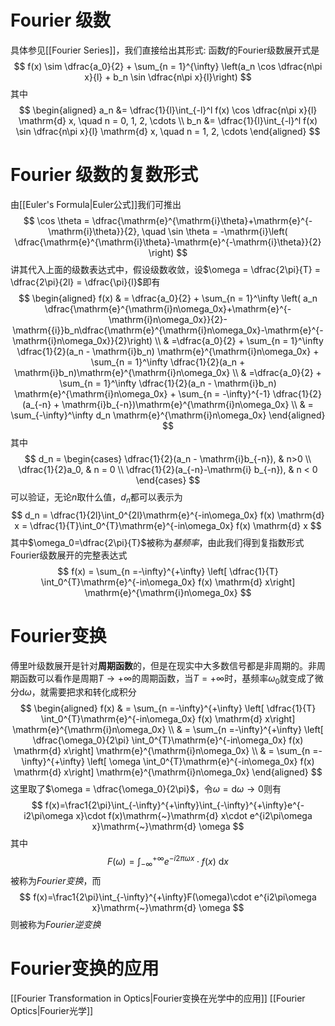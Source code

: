 # Fourier 级数
具体参见[[Fourier Series]]，我们直接给出其形式:
函数$f$的Fourier级数展开式是
$$
f(x) \sim \dfrac{a_0}{2} + \sum_{n = 1}^{\infty} \left(a_n \cos \dfrac{n\pi x}{l} + b_n \sin \dfrac{n\pi x}{l}\right)
$$
其中
$$
\begin{aligned}
a_n &= \dfrac{1}{l}\int_{-l}^l f(x) \cos \dfrac{n\pi x}{l} \mathrm{d} x, \quad n = 0, 1, 2, \cdots \\
b_n &= \dfrac{1}{l}\int_{-l}^l f(x) \sin \dfrac{n\pi x}{l} \mathrm{d} x, \quad n = 1, 2, \cdots
\end{aligned}
$$
# Fourier 级数的复数形式
由[[Euler's Formula|Euler公式]]我们可推出
$$
\cos \theta = \dfrac{\mathrm{e}^{\mathrm{i}\theta}+\mathrm{e}^{-\mathrm{i}\theta}}{2}, \quad \sin \theta = -\mathrm{i}\left( \dfrac{\mathrm{e}^{\mathrm{i}\theta}-\mathrm{e}^{-\mathrm{i}\theta}}{2} \right) 
$$
讲其代入上面的级数表达式中，假设级数收敛，设$\omega = \dfrac{2\pi}{T} = \dfrac{2\pi}{2l} = \dfrac{\pi}{l}$即有
$$
\begin{aligned}
f(x) & = \dfrac{a_0}{2} + \sum_{n = 1}^\infty \left( a_n \dfrac{\mathrm{e}^{\mathrm{i}n\omega_0x}+\mathrm{e}^{-\mathrm{i}n\omega_0x}}{2}-\mathrm{{i}}b_n\dfrac{\mathrm{e}^{\mathrm{i}n\omega_0x}-\mathrm{e}^{-\mathrm{i}n\omega_0x}}{2}\right) \\
 & =\dfrac{a_0}{2} + \sum_{n = 1}^\infty \dfrac{1}{2}(a_n - \mathrm{i}b_n) \mathrm{e}^{\mathrm{i}n\omega_0x} + \sum_{n = 1}^\infty \dfrac{1}{2}(a_n + \mathrm{i}b_n)\mathrm{e}^{\mathrm{i}n\omega_0x} \\
 & =\dfrac{a_0}{2} + \sum_{n = 1}^\infty \dfrac{1}{2}(a_n - \mathrm{i}b_n) \mathrm{e}^{\mathrm{i}n\omega_0x} + \sum_{n = -\infty}^{-1} \dfrac{1}{2}(a_{-n} + \mathrm{i}b_{-n})\mathrm{e}^{\mathrm{i}n\omega_0x} \\
 & = \sum_{-\infty}^\infty d_n \mathrm{e}^{\mathrm{i}n\omega_0x}
\end{aligned}
$$
其中
$$
d_n = \begin{cases}
\dfrac{1}{2}(a_n - \mathrm{i}b_{-n}),  & n>0 \\
\dfrac{1}{2}a_0,  & n = 0 \\
\dfrac{1}{2}(a_{-n}-\mathrm{i} b_{-n}), & n < 0
\end{cases}
$$
可以验证，无论$n$取什么值，$d_n$都可以表示为
$$
d_n = \dfrac{1}{2l}\int_0^{2l}\mathrm{e}^{-in\omega_0x} f(x) \mathrm{d} x = \dfrac{1}{T}\int_0^{T}\mathrm{e}^{-in\omega_0x} f(x) \mathrm{d} x
$$
其中$\omega_0=\dfrac{2\pi}{T}$被称为*基频率*，由此我们得到复指数形式Fourier级数展开的完整表达式
$$
f(x) = \sum_{n =-\infty}^{+\infty} \left[ \dfrac{1}{T} \int_0^{T}\mathrm{e}^{-in\omega_0x} f(x) \mathrm{d} x\right] \mathrm{e}^{\mathrm{i}n\omega_0x}
$$
# Fourier变换
傅里叶级数展开是针对**周期函数**的，但是在现实中大多数信号都是非周期的。非周期函数可以看作是周期$T\to +\infty$的周期函数，当$T = +\infty$时，基频率$\omega_0$就变成了微分$\mathrm{d} \omega$，就需要把求和转化成积分
$$
\begin{aligned}
f(x) & = \sum_{n =-\infty}^{+\infty} \left[ \dfrac{1}{T} \int_0^{T}\mathrm{e}^{-in\omega_0x} f(x) \mathrm{d} x\right] \mathrm{e}^{\mathrm{i}n\omega_0x} \\
 & =  \sum_{n =-\infty}^{+\infty} \left[ \dfrac{\omega_0}{2\pi} \int_0^{T}\mathrm{e}^{-in\omega_0x} f(x) \mathrm{d} x\right] \mathrm{e}^{\mathrm{i}n\omega_0x} \\
 & = \sum_{n =-\infty}^{+\infty} \left[ \omega \int_0^{T}\mathrm{e}^{-in\omega_0x} f(x) \mathrm{d} x\right] \mathrm{e}^{\mathrm{i}n\omega_0x} 
\end{aligned}
$$
这里取了$\omega = \dfrac{\omega_0}{2\pi}$，令$\omega = \mathrm{d} \omega\to 0$则有
$$
f(x)=\frac1{2\pi}\int_{-\infty}^{+\infty}\int_{-\infty}^{+\infty}e^{-i2\pi\omega x}\cdot f(x)\mathrm{~}\mathrm{d} x\cdot e^{i2\pi\omega x}\mathrm{~}\mathrm{d} \omega 
$$
其中
$$
F(\omega) = \int_{-\infty}^{+\infty}e^{-i2\pi\omega x}\cdot f(x)\mathrm{~}\mathrm{d} x
$$
被称为*Fourier变换*，而
$$
f(x)=\frac1{2\pi}\int_{-\infty}^{+\infty}F(\omega)\cdot e^{i2\pi\omega x}\mathrm{~}\mathrm{d} \omega 
$$
则被称为*Fourier逆变换*

# Fourier变换的应用
[[Fourier Transformation in Optics|Fourier变换在光学中的应用]]
[[Fourier Optics|Fourier光学]]
